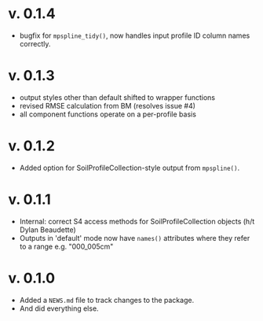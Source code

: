 # v. 0.1.4

  * bugfix for `mpspline_tidy()`, now handles input profile ID column names correctly.

# v. 0.1.3

  * output styles other than default shifted to wrapper functions
  * revised RMSE calculation from BM (resolves issue #4)
  * all component functions operate on a per-profile basis

# v. 0.1.2

  * Added option for SoilProfileCollection-style output from `mpspline()`.

# v. 0.1.1

  * Internal: correct S4 access methods for SoilProfileCollection objects (h/t Dylan Beaudette)
  * Outputs in 'default' mode now have `names()` attributes where they refer to a range e.g. "000_005cm"

# v. 0.1.0

  * Added a `NEWS.md` file to track changes to the package.
  * And did everything else.
